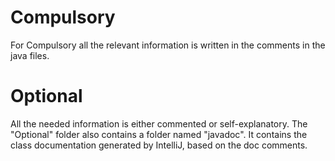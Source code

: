 # Compulsory  
  
For Compulsory all the relevant information is written in the comments in the java files.
  
# Optional  
  
All the needed information is either commented or self-explanatory. The "Optional" folder also contains
a folder named "javadoc". It contains the class documentation generated by IntelliJ, based on the doc comments.